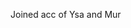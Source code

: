 Joined acc of Ysa and Mur

<!---
AzmayenMurshid/AzmayenMurshid is a ✨ special ✨ repository because its `README.md` (this file) appears on your GitHub profile.
You can click the Preview link to take a look at your changes.
--->

